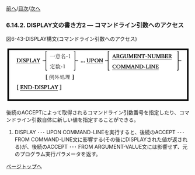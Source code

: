 <!--navi start1-->
[前へ](6-14-1.md)/[目次](https://momoko-yokogawa.github.io/opensourcecobol.github.io/markdown/TOC.html)/[次へ](6-14-3.md)
<!--navi end1-->
### 6.14.2. DISPLAY文の書き方2 ― コマンドライン引数へのアクセス

図6-43-DISPLAY構文(コマンドライン引数へのアクセス)

![alt text](Image/6-43-Display.png)

後続のACCEPTによって取得されるコマンドライン引数番号を指定したり、コマンドライン引数自体に新しい値を指定することができる。

1. DISPLAY ･･･ UPON COMMAND-LINEを実行すると、後続のACCEPT ･･･ FROM COMMAND-LINE文に影響する(その後にDISPLAYされた値が返される)が、後続のACCEPT ･･･ FROM ARGUMENT-VALUE文には影響せず、元のプログラム実行パラメータを返す。

<!--navi start2-->

[ページトップへ](6-14-2.md)
<!--navi end2-->
